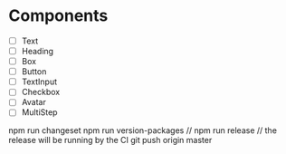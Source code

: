 # Components

- [ ] Text
- [ ] Heading
- [ ] Box
- [ ] Button
- [ ] TextInput
- [ ] Checkbox
- [ ] Avatar
- [ ] MultiStep

npm run changeset
npm run version-packages
// npm run release // the release will be running by the CI
git push origin master

